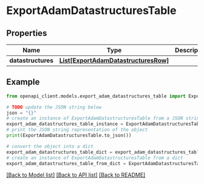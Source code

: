 # ExportAdamDatastructuresTable


## Properties

Name | Type | Description | Notes
------------ | ------------- | ------------- | -------------
**datastructures** | [**List[ExportAdamDatastructuresRow]**](ExportAdamDatastructuresRow.md) |  | [optional] 

## Example

```python
from openapi_client.models.export_adam_datastructures_table import ExportAdamDatastructuresTable

# TODO update the JSON string below
json = "{}"
# create an instance of ExportAdamDatastructuresTable from a JSON string
export_adam_datastructures_table_instance = ExportAdamDatastructuresTable.from_json(json)
# print the JSON string representation of the object
print(ExportAdamDatastructuresTable.to_json())

# convert the object into a dict
export_adam_datastructures_table_dict = export_adam_datastructures_table_instance.to_dict()
# create an instance of ExportAdamDatastructuresTable from a dict
export_adam_datastructures_table_from_dict = ExportAdamDatastructuresTable.from_dict(export_adam_datastructures_table_dict)
```
[[Back to Model list]](../README.md#documentation-for-models) [[Back to API list]](../README.md#documentation-for-api-endpoints) [[Back to README]](../README.md)


